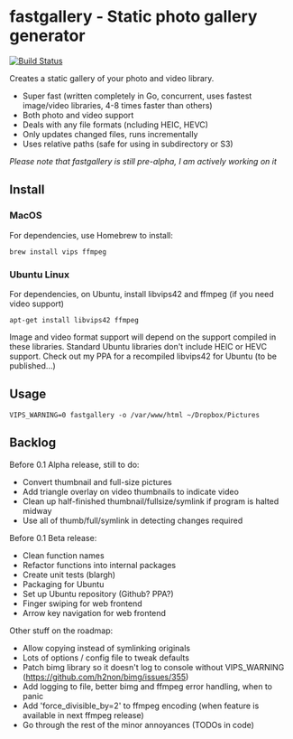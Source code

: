 # fastgallery - Static photo gallery generator

[![Build Status](https://travis-ci.com/tonimelisma/fastgallery.svg?branch=master)](https://travis-ci.com/tonimelisma/fastgallery)

Creates a static gallery of your photo and video library.

- Super fast (written completely in Go, concurrent, uses fastest image/video libraries, 4-8 times faster than others)
- Both photo and video support
- Deals with any file formats (ncluding HEIC, HEVC)
- Only updates changed files, runs incrementally
- Uses relative paths (safe for using in subdirectory or S3)

*Please note that fastgallery is still pre-alpha, I am actively working on it*

## Install

### MacOS

For dependencies, use Homebrew to install:

`brew install vips ffmpeg`

### Ubuntu Linux

For dependencies, on Ubuntu, install libvips42 and ffmpeg (if you need video support)

`apt-get install libvips42 ffmpeg`

Image and video format support will depend on the support compiled in these libraries. Standard Ubuntu libraries don't include HEIC or HEVC support. Check out my PPA for a recompiled libvips42 for Ubuntu (to be published...)

## Usage

`VIPS_WARNING=0 fastgallery -o /var/www/html ~/Dropbox/Pictures`

## Backlog

Before 0.1 Alpha release, still to do:
- Convert thumbnail and full-size pictures
- Add triangle overlay on video thumbnails to indicate video
- Clean up half-finished thumbnail/fullsize/symlink if program is halted midway
- Use all of thumb/full/symlink in detecting changes required

Before 0.1 Beta release:
- Clean function names
- Refactor functions into internal packages
- Create unit tests (blargh)
- Packaging for Ubuntu
- Set up Ubuntu repository (Github? PPA?)
- Finger swiping for web frontend
- Arrow key navigation for web frontend

Other stuff on the roadmap:
- Allow copying instead of symlinking originals
- Lots of options / config file to tweak defaults
- Patch bimg library so it doesn't log to console without VIPS_WARNING (https://github.com/h2non/bimg/issues/355)
- Add logging to file, better bimg and ffmpeg error handling, when to panic
- Add 'force_divisible_by=2' to ffmpeg encoding (when feature is available in next ffmpeg release)
- Go through the rest of the minor annoyances (TODOs in code)